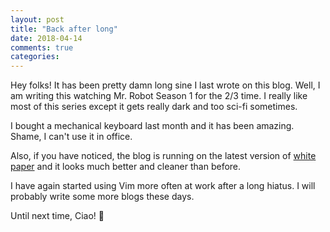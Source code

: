 ```yaml
---
layout: post
title: "Back after long"
date: 2018-04-14
comments: true
categories:
---
```


Hey folks! It has been pretty damn long sine I last wrote on this blog. Well, I  am writing this watching Mr. Robot Season 1 for the 2/3 time. I really like most of this series except it gets really dark and too sci-fi sometimes.

I bought a mechanical keyboard last month and it has been amazing. Shame, I can't use it in office.

Also, if you have noticed, the blog is running on the latest version of [white paper](https://github.com/vinitkumar/white-paper) and it looks much better and cleaner than before.

I have again started using Vim more often at work after a long hiatus. I will probably write some more blogs these days.

Until next time, Ciao! 🚀
